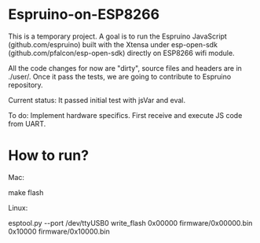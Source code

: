 # Espruino-on-ESP8266
This is a temporary project. A goal is to run the Espruino JavaScript (github.com/espruino) built with the Xtensa under esp-open-sdk (github.com/pfalcon/esp-open-sdk) directly on ESP8266 wifi module.

All the code changes for now are "dirty", source files and headers are in ./user/. Once it pass the tests, we are going to contribute to Espruino repository.

Current status: It passed initial test with jsVar and eval.

To do: Implement hardware specifics. First receive and execute JS code from UART.

# How to run?

Mac:

make flash

Linux:

esptool.py --port /dev/ttyUSB0 write_flash 0x00000 firmware/0x00000.bin 0x10000 firmware/0x10000.bin
